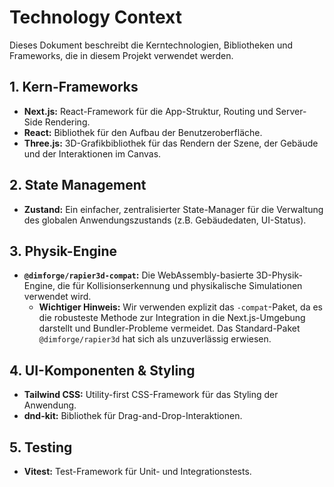 # Technology Context

Dieses Dokument beschreibt die Kerntechnologien, Bibliotheken und Frameworks, die in diesem Projekt verwendet werden.

## 1. Kern-Frameworks

- **Next.js:** React-Framework für die App-Struktur, Routing und Server-Side Rendering.
- **React:** Bibliothek für den Aufbau der Benutzeroberfläche.
- **Three.js:** 3D-Grafikbibliothek für das Rendern der Szene, der Gebäude und der Interaktionen im Canvas.

## 2. State Management

- **Zustand:** Ein einfacher, zentralisierter State-Manager für die Verwaltung des globalen Anwendungszustands (z.B. Gebäudedaten, UI-Status).

## 3. Physik-Engine

- **`@dimforge/rapier3d-compat`:** Die WebAssembly-basierte 3D-Physik-Engine, die für Kollisionserkennung und physikalische Simulationen verwendet wird.
  - **Wichtiger Hinweis:** Wir verwenden explizit das `-compat`-Paket, da es die robusteste Methode zur Integration in die Next.js-Umgebung darstellt und Bundler-Probleme vermeidet. Das Standard-Paket `@dimforge/rapier3d` hat sich als unzuverlässig erwiesen.

## 4. UI-Komponenten & Styling

- **Tailwind CSS:** Utility-first CSS-Framework für das Styling der Anwendung.
- **dnd-kit:** Bibliothek für Drag-and-Drop-Interaktionen.

## 5. Testing

- **Vitest:** Test-Framework für Unit- und Integrationstests.


